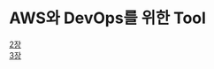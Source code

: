 # AWS와 DevOps를 위한 Tool
[2장](https://universal-basketball-e14.notion.site/AWS-Devops-Tool-f437b80d71664ccaa779c6812b3446a5)  
[3장](https://universal-basketball-e14.notion.site/AWS-DevOps-Toolkits-f89b6ed71b614b548b57acc5623cdf8e)
